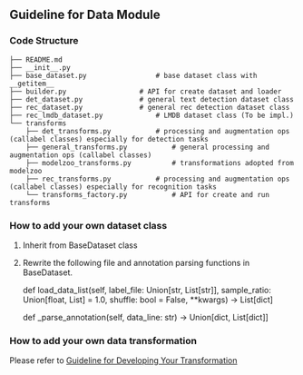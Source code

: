 ## Guideline for Data Module

### Code Structure
``` text
├── README.md
├── __init__.py
├── base_dataset.py  				# base dataset class with __getitem__
├── builder.py					# API for create dataset and loader
├── det_dataset.py				# general text detection dataset class
├── rec_dataset.py				# general rec detection dataset class
├── rec_lmdb_dataset.py				# LMDB dataset class (To be impl.)
└── transforms
    ├── det_transforms.py			# processing and augmentation ops (callabel classes) especially for detection tasks
    ├── general_transforms.py			# general processing and augmentation ops (callabel classes)
    ├── modelzoo_transforms.py			# transformations adopted from modelzoo
    ├── rec_transforms.py			# processing and augmentation ops (callabel classes) especially for recognition tasks
    └── transforms_factory.py			# API for create and run transforms
```

### How to add your own dataset class

1. Inherit from BaseDataset class

2. Rewrite the following file and annotation parsing functions in BaseDataset.

    def load_data_list(self, label_file: Union[str, List[str]], sample_ratio: Union[float, List] = 1.0,  shuffle: bool = False, **kwargs) -> List[dict]

    def _parse_annotation(self, data_line: str) -> Union[dict, List[dict]]

### How to add your own data transformation

Please refer to [Guideline for Developing Your Transformation](https://github.com/mindspore-lab/mindocr/blob/main/mindocr/data/transforms/README.md)
